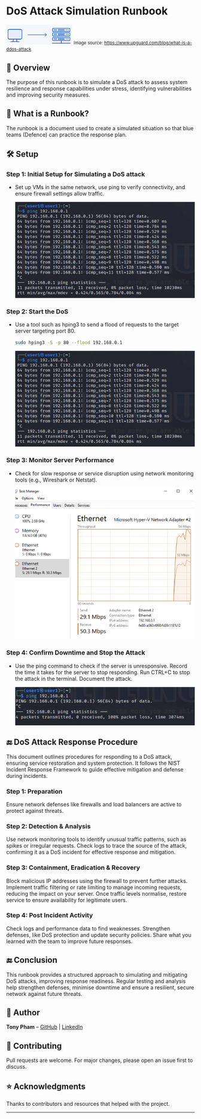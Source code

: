 # DoS Attack Simulation Runbook

  <img src="https://github.com/itstonypham/DoS-Attack-Simulation/blob/images/dos.png?raw=true" alt="Description" width="35%">
<small>Image source:  
<a href="https://www.upguard.com/blog/what-is-a-ddos-attack">https://www.upguard.com/blog/what-is-a-ddos-attack</a></small>


## 📌 Overview
The purpose of this runbook is to simulate a DoS attack to assess system resilience and response capabilities under stress, identifying vulnerabilities and improving security measures. 

## 📖 What is a Runbook?
The runbook is a document used to create a simulated situation so that blue teams (Defence) can practice the response plan.  

## 🛠️ Setup
### Step 1: Initial Setup for Simulating a DoS attack
- Set up VMs in the same network, use ping to verify connectivity, and ensure firewall settings allow traffic.

  ![Description](https://github.com/itstonypham/DoS-Attack-Simulation/blob/images/image4.png?raw=true)

### Step 2: Start the DoS
- Use a tool such as hping3 to send a flood of requests to the target server targeting port 80.
   ```bash
   sudo hping3 -S -p 80 --flood 192.168.0.1
   ```

  ![Description](https://github.com/itstonypham/DoS-Attack-Simulation/blob/images/image4.png?raw=true)

  
### Step 3: Monitor Server Performance
- Check for slow response or service disruption using network monitoring tools (e.g., Wireshark or Netstat).

  ![Description](https://github.com/itstonypham/DoS-Attack-Simulation/blob/images/image2.png?raw=true)

### Step 4: Confirm Downtime and Stop the Attack
- Use the ping command to check if the server is unresponsive. Record the time it takes for the server to stop responding. Run CTRL+C to stop the attack in the terminal. Document the attack.

  ![Description](https://github.com/itstonypham/DoS-Attack-Simulation/blob/images/image3.png?raw=true)

## 🔚 DoS Attack Response Procedure
This document outlines procedures for responding to a DoS attack, ensuring service restoration and system protection. It follows the NIST Incident Response Framework to guide effective mitigation and defense during incidents.

### Step 1: Preparation
Ensure network defenses like firewalls and load balancers are active to protect against threats. 
### Step 2: Detection & Analysis
Use network monitoring tools to identify unusual traffic patterns, such as spikes or irregular requests. Check logs to trace the source of the attack, confirming it as a DoS incident for effective response and mitigation.
### Step 3: Containment, Eradication & Recovery
Block malicious IP addresses using the firewall to prevent further attacks. Implement traffic filtering or rate limiting to manage incoming requests, reducing the impact on your server. Once traffic levels normalise, restore service to ensure availability for legitimate users.
### Step 4: Post Incident Activity
Check logs and performance data to find weaknesses. Strengthen defenses, like DoS protection and update security policies. Share what you learned with the team to improve future responses.


## 🔚 Conclusion
This runbook provides a structured approach to simulating and mitigating DoS attacks, improving response readiness. Regular testing and analysis help strengthen defenses, minimise downtime and ensure a resilient, secure network against future threats.

## 👤 Author
**Tony Pham** – [GitHub](https://github.com/itstonypham) | [LinkedIn](https://www.linkedin.com/in/itstonypham/)

## 🤝 Contributing
Pull requests are welcome. For major changes, please open an issue first to discuss.  


## ⭐ Acknowledgments
Thanks to contributors and resources that helped with the project.

---
